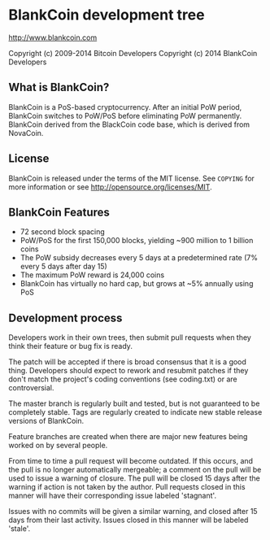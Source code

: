 
BlankCoin development tree
================================

http://www.blankcoin.com

Copyright (c) 2009-2014 Bitcoin Developers
Copyright (c) 2014 BlankCoin Developers


What is BlankCoin?
------------------

BlankCoin is a PoS-based cryptocurrency.  After an initial PoW period,
BlankCoin switches to PoW/PoS before eliminating PoW permanently.  BlankCoin
derived from the BlackCoin code base, which is derived from NovaCoin.


License
-------

BlankCoin is released under the terms of the MIT license. See `COPYING` for
more information or see http://opensource.org/licenses/MIT.


BlankCoin Features
------------------

* 72 second block spacing
* PoW/PoS for the first 150,000 blocks, yielding ~900 million to 1 billion coins
* The PoW subsidy decreases every 5 days at a predetermined rate (7% every 5 days after day 15)
* The maximum PoW reward is 24,000 coins
* BlankCoin has virtually no hard cap, but grows at ~5% annually using PoS


Development process
-------------------

Developers work in their own trees, then submit pull requests when
they think their feature or bug fix is ready.

The patch will be accepted if there is broad consensus that it is a
good thing.  Developers should expect to rework and resubmit patches
if they don't match the project's coding conventions (see coding.txt)
or are controversial.

The master branch is regularly built and tested, but is not guaranteed
to be completely stable. Tags are regularly created to indicate new
stable release versions of BlankCoin.

Feature branches are created when there are major new features being
worked on by several people.

From time to time a pull request will become outdated. If this occurs, and
the pull is no longer automatically mergeable; a comment on the pull will
be used to issue a warning of closure. The pull will be closed 15 days
after the warning if action is not taken by the author. Pull requests closed
in this manner will have their corresponding issue labeled 'stagnant'.

Issues with no commits will be given a similar warning, and closed after
15 days from their last activity. Issues closed in this manner will be 
labeled 'stale'.
